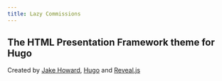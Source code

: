 ```yaml
---
title: Lazy Commissions
---
```


## The HTML Presentation Framework theme for Hugo 

Created by [Jake Howard](https://github.com/RealOrangeOne/hugo-theme-revealjs), [Hugo](https://gohugo.io) and [Reveal.js](https://revealjs.com/#/)
